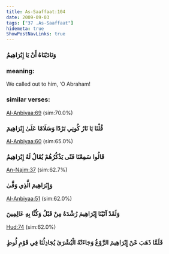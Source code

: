 ```yaml
---
title: As-Saaffaat:104
date: 2009-09-03
tags: ["37 .As-Saaffaat"]
hidemeta: true 
ShowPostNavLinks: true 
---
```

### وَنَادَيْنَاهُ أَنْ يَا إِبْرَاهِيمُ
### meaning: 
We called out to him, ‘O Abraham!
### similar verses: 

[Al-Anbiyaa:69](/21/69) (sim:70.0%)

### قُلْنَا يَا نَارُ كُونِي بَرْدًا وَسَلَامًا عَلَىٰ إِبْرَاهِيمَ

[Al-Anbiyaa:60](/21/60) (sim:65.0%)

### قَالُوا سَمِعْنَا فَتًى يَذْكُرُهُمْ يُقَالُ لَهُ إِبْرَاهِيمُ

[An-Najm:37](/53/37) (sim:62.7%)

### وَإِبْرَاهِيمَ الَّذِي وَفَّىٰ

[Al-Anbiyaa:51](/21/51) (sim:62.0%)

### وَلَقَدْ آتَيْنَا إِبْرَاهِيمَ رُشْدَهُ مِنْ قَبْلُ وَكُنَّا بِهِ عَالِمِينَ

[Hud:74](/11/74) (sim:62.0%)

### فَلَمَّا ذَهَبَ عَنْ إِبْرَاهِيمَ الرَّوْعُ وَجَاءَتْهُ الْبُشْرَىٰ يُجَادِلُنَا فِي قَوْمِ لُوطٍ

